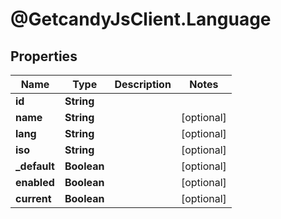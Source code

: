 # @GetcandyJsClient.Language

## Properties

Name | Type | Description | Notes
------------ | ------------- | ------------- | -------------
**id** | **String** |  | 
**name** | **String** |  | [optional] 
**lang** | **String** |  | [optional] 
**iso** | **String** |  | [optional] 
**_default** | **Boolean** |  | [optional] 
**enabled** | **Boolean** |  | [optional] 
**current** | **Boolean** |  | [optional] 


